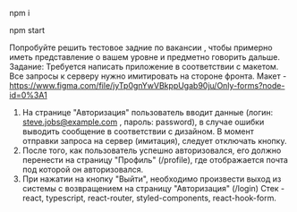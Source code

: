 npm i

npm start



Попробуйте решить тестовое задние  по вакансии , чтобы примерно иметь представление о вашем уровне и предметно говорить дальше.
Задание:
Требуется написать приложение в соответствии с макетом. Все запросы к серверу нужно имитировать на стороне фронта.
Макет - https://www.figma.com/file/jyTp0gnYwVBkppUgab90ju/Only-forms?node-id=0%3A1 
1) На странице "Авторизация" пользователь вводит данные (логин: steve.jobs@example.com , пароль: password), в случае ошибки выводить сообщение в соответствии с дизайном. В момент отправки запроса на сервер (имитация), следует отключать кнопку.
2) После того, как пользователь успешно авторизовался, его должно перенести на страницу "Профиль" (/profile), где отображается почта под которой он авторизовался.
3) При нажатии на кнопку "Выйти", необходимо произвести выход из системы с возвращением на страницу "Авторизация" (/login)
Стек - react, typescript, react-router, styled-components, react-hook-form.
